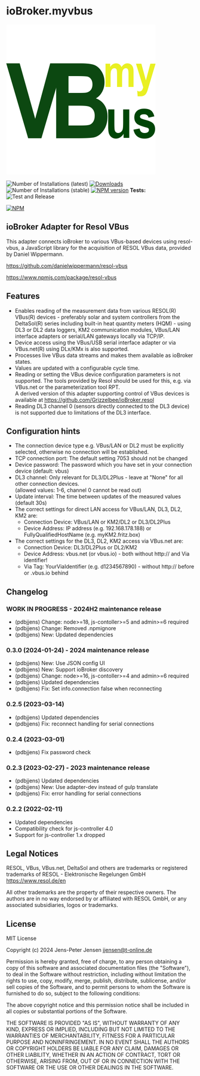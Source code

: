 # ioBroker.myvbus

![Logo](admin/myvbus.png)

![Number of Installations (latest)](http://iobroker.live/badges/myvbus-installed.svg)
[![Downloads](https://img.shields.io/npm/dm/iobroker.myvbus.svg)](https://www.npmjs.com/package/iobroker.myvbus)
![Number of Installations (stable)](http://iobroker.live/badges/myvbus-stable.svg)
[![NPM version](https://img.shields.io/npm/v/iobroker.myvbus.svg)](https://www.npmjs.com/package/iobroker.myvbus)
**Tests:** ![Test and Release](https://github.com/iobroker-community-adapters/iobroker.myvbus/workflows/Test%20and%20Release/badge.svg)  

[![NPM](https://nodei.co/npm/iobroker.myvbus.png?downloads=true)](https://nodei.co/npm/iobroker.myvbus/)

## ioBroker Adapter for Resol VBus

This adapter connects ioBroker to various VBus-based devices using resol-vbus, a JavaScript library for the acquisition of RESOL VBus data, provided by Daniel Wippermann.

<https://github.com/danielwippermann/resol-vbus>

<https://www.npmjs.com/package/resol-vbus>

## Features

* Enables reading of the measurement data from various RESOL(R) VBus(R) devices - preferably solar and system controllers from the DeltaSol(R) series including built-in heat quantity meters (HQM) - using DL3 or DL2 data loggers, KM2 communication modules, VBus/LAN interface adapters or serial/LAN gateways locally via TCP/IP.
* Device access using the VBus/USB serial interface adapter or via VBus.net(R) using DLx/KMx is also supported.
* Processes live VBus data streams and makes them available as ioBroker states.
* Values are updated with a configurable cycle time.
* Reading or setting the VBus device configuration parameters is not supported. The tools provided by Resol should be used for this, e.g. via VBus.net or the parameterization tool RPT.  
A derived version of this adapter supporting control of VBus devices is available at <https://github.com/Grizzelbee/ioBroker.resol>
* Reading DL3 channel 0 (sensors directly connected to the DL3 device) is not supported due to limitations of the DL3 interface.

## Configuration hints

* The connection device type e.g. VBus/LAN or DL2 must be explicitly selected, otherwise no connection will be established.
* TCP connection port: The default setting 7053 should not be changed
* Device password: The password which you have set in your connection device (default: vbus)
* DL3 channel: Only relevant for DL3/DL2Plus - leave at "None" for all other connection devices.  
(allowed values: 1-6, channel 0 cannot be read out)
* Update interval: The time between updates of the measured values (default 30s)
* The correct settings for direct LAN access for VBus/LAN, DL3, DL2, KM2 are:
  * Connection Device: VBus/LAN or KM2/DL2 or DL3/DL2Plus
  * Device Address: IP address (e.g. 192.168.178.188) or FullyQualifiedHostName (e.g. myKM2.fritz.box)
* The correct settings for the DL3, DL2, KM2 access via VBus.net are:
  * Connection Device: DL3/DL2Plus or DL2/KM2
  * Device Address: vbus.net (or vbus.io) - both without http:// and Via identifier!  
  * Via Tag: YourViaIdentifier (e.g. d1234567890) - without http:// before or .vbus.io behind

## Changelog
<!--
  Placeholder for the next version (at the beginning of the line):
  ### **WORK IN PROGRESS**
-->
### **WORK IN PROGRESS** - 2024H2 maintenance release

* (pdbjjens) Change: node>=18, js-contoller>=5 and admin>=6 required
* (pdbjjens) Change: Removed .npmignore
* (pdbjjens) New: Updated dependencies

### 0.3.0 (2024-01-24) - 2024 maintenance release

* (pdbjjens) New: Use JSON config UI
* (pdbjjens) New: Support ioBroker discovery
* (pdbjjens) Change: node>=16, js-contoller>=4 and admin>=6 required
* (pdbjjens) Updated dependencies
* (pdbjjens) Fix: Set info.connection false when reconnecting

### 0.2.5 (2023-03-14)

* (pdbjjens) Updated dependencies
* (pdbjjens) Fix: reconnect handling for serial connections

### 0.2.4 (2023-03-01)

* (pdbjjens) Fix password check

### 0.2.3 (2023-02-27) - 2023 maintenance release

* (pdbjjens) Updated dependencies
* (pdbjjens) New: Use adapter-dev instead of gulp translate
* (pdbjjens) Fix: error handling for serial connections

### 0.2.2 (2022-02-11)

* Updated dependencies
* Compatibility check for js-controller 4.0
* Support for js-controller 1.x dropped

## Legal Notices

RESOL, VBus, VBus.net, DeltaSol and others are trademarks or registered trademarks of RESOL - Elektronische Regelungen GmbH
<https://www.resol.de/en>

All other trademarks are the property of their respective owners.
The authors are in no way endorsed by or affiliated with RESOL GmbH, or any associated subsidiaries, logos or trademarks.

## License

MIT License

Copyright (c) 2024 Jens-Peter Jensen <jjensen@t-online.de>

Permission is hereby granted, free of charge, to any person obtaining a copy
of this software and associated documentation files (the "Software"), to deal
in the Software without restriction, including without limitation the rights
to use, copy, modify, merge, publish, distribute, sublicense, and/or sell
copies of the Software, and to permit persons to whom the Software is
furnished to do so, subject to the following conditions:

The above copyright notice and this permission notice shall be included in all
copies or substantial portions of the Software.

THE SOFTWARE IS PROVIDED "AS IS", WITHOUT WARRANTY OF ANY KIND, EXPRESS OR
IMPLIED, INCLUDING BUT NOT LIMITED TO THE WARRANTIES OF MERCHANTABILITY,
FITNESS FOR A PARTICULAR PURPOSE AND NONINFRINGEMENT. IN NO EVENT SHALL THE
AUTHORS OR COPYRIGHT HOLDERS BE LIABLE FOR ANY CLAIM, DAMAGES OR OTHER
LIABILITY, WHETHER IN AN ACTION OF CONTRACT, TORT OR OTHERWISE, ARISING FROM,
OUT OF OR IN CONNECTION WITH THE SOFTWARE OR THE USE OR OTHER DEALINGS IN THE
SOFTWARE.
